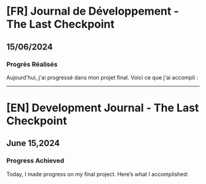 # [FR] Journal de Développement - The Last Checkpoint

## 15/06/2024

### Progrès Réalisés

Aujourd'hui, j'ai progressé dans mon projet final. Voici ce que j'ai accompli :

---

# [EN] Development Journal - The Last Checkpoint

## June 15,2024

### Progress Achieved

Today, I made progress on my final project. Here’s what I accomplished:
